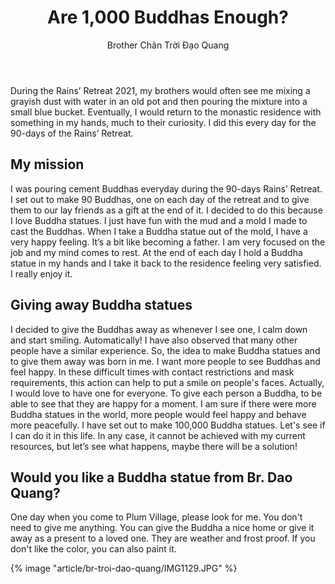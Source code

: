 ﻿---
title: Are 1,000 Buddhas Enough? 
author: Brother Chân Trời Đạo Quang 
---

During the Rains’ Retreat 2021, my brothers would often see me mixing a grayish dust with water in an old pot and then pouring the mixture into a small blue bucket. Eventually, I would return to the monastic residence with something in my hands, much to their curiosity. I did this every day for the 90-days of the Rains’ Retreat.

## My mission

I was pouring cement Buddhas everyday during the 90-days Rains’ Retreat. I set out to make 90 Buddhas, one on each day of the retreat and to give them to our lay friends as a gift at the end of it. I decided to do this because I love Buddha statues. I just have fun with the mud and a mold I made to cast the Buddhas. When I take a Buddha statue out of the mold, I have a very happy feeling. It’s a bit like becoming a father. I am very focused on the job and my mind comes to rest. At the end of each day I hold a Buddha statue in my hands and I take it back to the residence feeling very satisfied. I really enjoy it.

## Giving away Buddha statues

I decided to give the Buddhas away as whenever I see one, I calm down and start smiling. Automatically! I have also observed that many other people have a similar experience. So, the idea to make Buddha statues and to give them away was born in me. I want more people to see Buddhas and feel happy. In these difficult times with contact restrictions and mask requirements, this action can help to put a smile on people's faces. Actually, I would love to have one for everyone. To give each person a Buddha, to be able to see that they are happy for a moment. I am sure if there were more Buddha statues in the world, more people would feel happy and behave more peacefully. I have set out to make 100,000 Buddha statues. Let's see if I can do it in this life. In any case, it cannot be achieved with my current resources, but let’s see what happens, maybe there will be a solution!

## Would you like a Buddha statue from Br. Dao Quang?

One day when you come to Plum Village, please look for me. You don't need to give me anything. You can give the Buddha a nice home or give it away as a present to a loved one. They are weather and frost proof. If you don't like the color, you can also paint it. 

{% image "article/br-troi-dao-quang/IMG1129.JPG" %}
